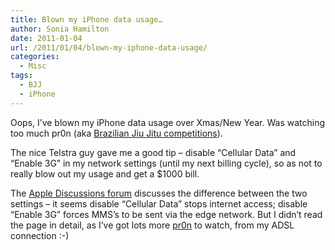 ```yaml
---
title: Blown my iPhone data usage…
author: Sonia Hamilton
date: 2011-01-04
url: /2011/01/04/blown-my-iphone-data-usage/
categories:
  - Misc
tags:
  - BJJ
  - iPhone
---
```

Oops, I&#8217;ve blown my iPhone data usage over Xmas/New Year. Was watching too much pr0n (aka [Brazilian Jiu Jitu competitions][1]).

<!--more-->

The nice Telstra guy gave me a good tip &#8211; disable &#8220;Cellular Data&#8221; and &#8220;Enable 3G&#8221; in my network settings (until my next billing cycle), so as not to really blow out my usage and get a $1000 bill.

The [Apple Discussions forum][2] discusses the difference between the two settings &#8211; it seems disable &#8220;Cellular Data&#8221; stops internet access; disable &#8220;Enable 3G&#8221; forces MMS&#8217;s to be sent via the edge network. But I didn&#8217;t read the page in detail, as I&#8217;ve got lots more [pr0n][3] to watch, from my ADSL connection :-)

 [1]: http://www.youtube.com/watch?v=b-59WlghKYM
 [2]: http://discussions.info.apple.com/message.jspa?messageID=12018583
 [3]: http://www.youtube.com/user/RyanHallBJJ
